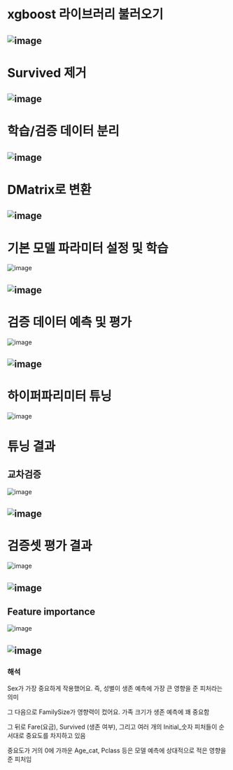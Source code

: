 # xgboost 라이브러리 불러오기

![image](https://github.com/user-attachments/assets/b3bd0492-a192-4a50-8ce7-1d8e05375fcb)
---

# Survived 제거
![image](https://github.com/user-attachments/assets/78a4ed00-8fff-4a10-a0fb-001b81fc211a)
---

# 학습/검증 데이터 분리

![image](https://github.com/user-attachments/assets/9e00341f-216c-4702-b8f7-dd776e6f3aeb)
---

# DMatrix로 변환

![image](https://github.com/user-attachments/assets/3b2e52bf-7af6-45c2-895a-3b2f330726ba)
---

# 기본 모델 파라미터 설정 및 학습

![image](https://github.com/user-attachments/assets/8c78489e-a9fe-4f00-adfe-1ce445d6e90d)

![image](https://github.com/user-attachments/assets/3f061e05-41e0-4fd0-a9f3-65f509e49e1f)
---

# 검증 데이터 예측 및 평가
![image](https://github.com/user-attachments/assets/c6e91b89-01d6-41df-9098-fd98d49c34b6)

![image](https://github.com/user-attachments/assets/d35f298a-7b11-43f4-9e76-e34b94a6ef8c)
---

# 하이퍼파리미터 튜닝

![image](https://github.com/user-attachments/assets/fef6cf57-9d9d-4b97-bf3c-f8a8020cb47c)

# 튜닝 결과

## 교차검증

![image](https://github.com/user-attachments/assets/842fdb0c-f113-4a9c-8f85-246ea3a896a6)

![image](https://github.com/user-attachments/assets/998794a1-bb6a-438b-ab55-8b58d9c7e1bd)
----

# 검증셋 평가 결과

![image](https://github.com/user-attachments/assets/e1721b67-03f3-4594-93cc-e6327e9e3e27)

![image](https://github.com/user-attachments/assets/65711c5a-f139-4ff0-8e6a-e627cd71a110)
---

## Feature importance 

![image](https://github.com/user-attachments/assets/8289eb7a-d839-4a49-ba3d-20ab3ed92d3f)

![image](https://github.com/user-attachments/assets/5d02a276-e4f6-44ab-8c7f-c306c2fdcd24)
---
  
### 해석   

Sex가 가장 중요하게 작용했어요. 즉, 성별이 생존 예측에 가장 큰 영향을 준 피처라는 의미  

그 다음으로 FamilySize가 영향력이 컸어요. 가족 크기가 생존 예측에 꽤 중요함  

그 뒤로 Fare(요금), Survived (생존 여부), 그리고 여러 개의 Initial_숫자 피처들이 순서대로 중요도를 차지하고 있음  

중요도가 거의 0에 가까운 Age_cat, Pclass 등은 모델 예측에 상대적으로 적은 영향을 준 피처임  

